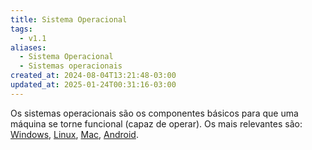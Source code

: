 ```yaml
---
title: Sistema Operacional
tags:
  - v1.1
aliases:
  - Sistema Operacional
  - Sistemas operacionais
created_at: 2024-08-04T13:21:48-03:00
updated_at: 2025-01-24T00:31:16-03:00
---
```


Os sistemas operacionais são os componentes básicos para que uma máquina se torne funcional (capaz de operar). Os mais relevantes são:  [Windows](content/entrada/2024/07/26/Windows.md), [Linux](content/entrada/2024/07/26/Linux.md), [Mac](content/entrada/2024/07/12/Mac.md), [Android](content/entrada/2024/07/26/Android.md).